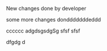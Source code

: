 New changes done by developer

some more changes dondddddddeddd


cccccc
adgdsgsdgSg 
 sfsf sfsf
 
 dfgdg d
